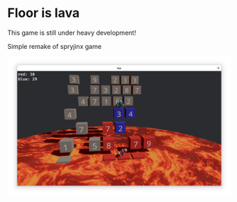 # Floor is lava

This game is still under heavy development!

Simple remake of spryjinx game 

![Screenshot](screenshot.png)